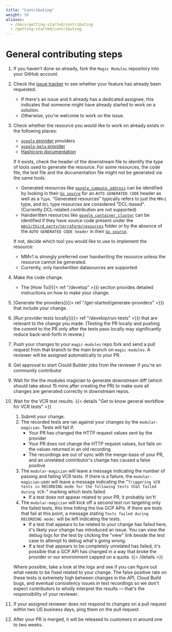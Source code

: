 ```yaml
---
title: "Contributing"
weight: 50
aliases:
  - /docs/getting-started/contributing
  - /getting-started/contributing
---
```


# General contributing steps

1. If you haven't done so already, fork the `Magic Modules` repository into your GitHub account.
1. Check the [issue tracker](https://github.com/hashicorp/terraform-provider-google/issues) to see whether your feature has already been requested.
   * If there's an issue and it already has a dedicated assignee, this indicates that someone might have already started to work on a solution.
   * Otherwise, you're welcome to work on the issue.
1. Check whether the resource you would like to work on already exists in the following places:
   * [`google` provider](https://github.com/hashicorp/terraform-provider-google) providers
   * [`google-beta` provider](https://github.com/hashicorp/terraform-provider-google-beta)
   * [Hashicorp documentation](https://registry.terraform.io/providers/hashicorp/google/latest/docs)
   
   If it exists, check the header of the downstream file to identify the type of tools used to generate the resource.
   For some resources, the code file, the test file and the documentation file might not be generated via the same tools.
      * Generated resources like [`google_compute_address`](https://registry.terraform.io/providers/hashicorp/google/latest/docs/resources/compute_address) can be identified by looking in their [`Go source`](https://github.com/hashicorp/terraform-provider-google/blob/main/google/resource_compute_address.go) for an `AUTO GENERATED CODE` header as well as a `Type`. "Generated resources" typically refers to just the `MMv1` type, and `DCL` type resources are considered "DCL-based". (Currently DCL-related contribution are not supported)
      * Handwritten resources like [`google_container_cluster`](https://registry.terraform.io/providers/hashicorp/google/latest/docs/resources/container_cluster) can be identified if they have source code present under the [`mmv1/third_party/terraform/resources`](https://github.com/GoogleCloudPlatform/magic-modules/tree/main/mmv1/third_party/terraform/resources) folder or by the absence of the `AUTO GENERATED CODE header` in their [`Go source`](https://github.com/hashicorp/terraform-provider-google/blob/main/google/resource_container_cluster.go).
   
   If not, decide which tool you would like to use to implement the resource:
      * MMv1 is strongly preferred over handwriting the resource unless the resource cannot be generated.
      * Currently, only handwritten datasources are supported.
1. Make the code change.
   * The [How To]({{< ref "/develop" >}}) section provides detailed instructions on how to make your change.
1. [Generate the providers]({{< ref "/get-started/generate-providers" >}}) that include your change.
1. [Run provider tests locally]({{< ref "/develop/run-tests" >}}) that are relevant to the change you made. (Testing the PR locally and pushing the commit to the PR only after the tests pass locally may significantly reduce back-and-forth in review.)
1. Push your changes to your `magic-modules` repo fork and send a pull request from that branch to the main branch on `magic-modules`. A reviewer will be assigned automatically to your PR.
1. Get approval to start Clould Builder jobs from the reviewer if you're an community contributor
1. Wait for the the modules magician to generate downstream diff (which should take about 15 mins after creating the PR) to make sure all changes are generated correctly in downstream repos.
1. Wait for the VCR test results.
{{< details "Get to know general workflow for VCR tests" >}}
   1. Submit your change.
   1. The recorded tests are ran against your changes by the `modular-magician`. Tests will fail if:
      * Your PR has changed the HTTP request values sent by the provider
      * Your PR does not change the HTTP request values, but fails on the values returned in an old recording
      * The recordings are out of sync with the merge-base of your PR, and an unrelated contributor's change has caused a false positive
   1. The `modular-magician` will leave a message indicating the number of passing and failing VCR tests. If there is a failure, the `modular-magician` user will leave a message indicating the "`Triggering VCR tests in RECORDING mode for the following tests that failed during VCR:`" marking which tests failed.
      * If a test does not appear related to your PR, it probably isn't!
   1. The `modular-magician` will kick off a second test run targeting only the failed tests, this time hitting the live GCP APIs. If there are tests that fail at this point, a message stating `Tests failed during RECORDING mode:` will be left indicating the tests.
      * If a test that appears to be related to your change has failed here, it's likely your change has introduced an issue. You can view the debug logs for the test by clicking the "view" link beside the test case to attempt to debug what's going wrong.
      * If a test that appears to be completely unrelated has failed, it's possible that a GCP API has changed in a way that broke the provider or our environment capped on a quota.
{{< /details >}}

   Where possible, take a look at the logs and see if you can figure out what needs to be fixed related to your change.
   The false positive rate on these tests is extremely high between changes in the API, Cloud Build bugs, and eventual consistency issues in test recordings so we don't expect contributors to wholly interpret the results — that's the responsibility of your reviewer.
1. If your assigned reviewer does not respond to changes on a pull request within two US business days, ping them on the pull request.
1. After your PR is merged, it will be released to customers in around one to two weeks.
